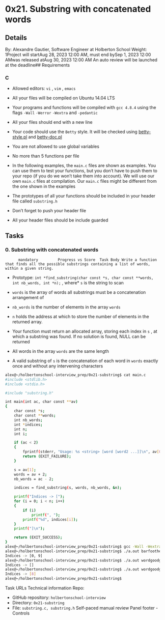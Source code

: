 # 0x21. Substring with concatenated words
## Details
 By: Alexandre Gautier, Software Engineer at Holberton School Weight: 1Project will startAug 28, 2023 12:00 AM, must end bySep 1, 2023 12:00 AMwas released atAug 30, 2023 12:00 AM An auto review will be launched at the deadline## Requirements
### C
* Allowed editors:  ` vi ` ,  ` vim ` ,  ` emacs ` 
* All your files will be compiled on Ubuntu 14.04 LTS
* Your programs and functions will be compiled with  ` gcc 4.8.4 `  using the flags  ` -Wall `  ` -Werror `  ` -Wextra `  and  ` -pedantic ` 
* All your files should end with a new line
* Your code should use the  ` Betty `  style. It will be checked using [betty-style.pl](https://github.com/hs-hq/Betty/blob/master/betty-style.pl) 
 and [betty-doc.pl](https://github.com/hs-hq/Betty/blob/master/betty-doc.pl) 

* You are not allowed to use global variables
* No more than 5 functions per file
* In the following examples, the  ` main.c `  files are shown as examples. You can use them to test your functions, but you don’t have to push them to your repo (if you do we won’t take them into account). We will use our own  ` main.c `  files at compilation. Our  ` main.c `  files might be different from the one shown in the examples
* The prototypes of all your functions should be included in your header file called  ` substring.h ` 
* Don’t forget to push your header file
* All your header files should be include guarded
## Tasks
### 0. Substring with concatenated words
          mandatory         Progress vs Score  Task Body Write a function that finds all the possible substrings containing a list of words, within a given string.
* Prototype:  ` int *find_substring(char const *s, char const **words, int nb_words, int *n); ` , where*  ` s `  is the string to scan
*  ` words `  is the array of words all substrings must be a concatenation arrangement of
*  ` nb_words `  is the number of elements in the array  ` words ` 
*  ` n `  holds the address at which to store the number of elements in the returned array.

* Your function must return an allocated array, storing each index in  ` s ` , at which a substring was found. If no solution is found, NULL can be returned
* All words in the array  ` words `  are the same length
* A valid substring of  ` s `  is the concatenation of each word in  ` words `  exactly once and without any intervening characters
```bash
alex@~/holbertonschool-interview_prep/0x21-substring$ cat main.c
#include <stdlib.h>
#include <stdio.h>

#include "substring.h"

int main(int ac, char const **av)
{
    char const *s;
    char const **words;
    int nb_words;
    int *indices;
    int n;
    int i;

    if (ac < 2)
    {
        fprintf(stderr, "Usage: %s <string> [word [word2 ...]]\n", av[0]);
        return (EXIT_FAILURE);
    }

    s = av[1];
    words = av + 2;
    nb_words = ac - 2;

    indices = find_substring(s, words, nb_words, &n);

    printf("Indices -> [");
    for (i = 0; i < n; i++)
    {
        if (i)
            printf(", ");
        printf("%d", indices[i]);
    }
    printf("]\n");

    return (EXIT_SUCCESS);
}
alex@~/holbertonschool-interview_prep/0x21-substring$ gcc -Wall -Wextra -Werror -pedantic main.c substring.c
alex@~/holbertonschool-interview_prep/0x21-substring$ ./a.out barfoothefoobarman foo bar
Indices -> [0, 9]
alex@~/holbertonschool-interview_prep/0x21-substring$ ./a.out wordgoodgoodgoodbestword word good best word
Indices -> []
alex@~/holbertonschool-interview_prep/0x21-substring$ ./a.out wordgoodgoodgoodbestword word good best good
Indices -> [8]
alex@~/holbertonschool-interview_prep/0x21-substring$

```
 Task URLs  Technical information Repo:
* GitHub repository:  ` holbertonschool-interview ` 
* Directory:  ` 0x21-substring ` 
* File:  ` substring.c, substring.h ` 
 Self-paced manual review  Panel footer - Controls 

